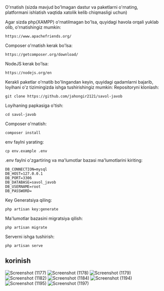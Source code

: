 O'rnatish
(sizda mavjud bo'lmagan dastur va paketlarni o'rnating, platformani ishlatish vaqtida xatolik kelib chiqmasligi uchun)

Agar sizda php(XAMPP) o'rnatilmagan bo'lsa, quyidagi havola orqali yuklab olib, o'rnatishingiz mumkin:

    https://www.apachefriends.org/

Composer o'rnatish kerak bo'lsa:

    https://getcomposer.org/download/

NodeJS kerak bo'lsa:

    https://nodejs.org/en

Kerakli paketlar o'rnatib bo'lingandan keyin, quyidagi qadamlarni bajarib, loyihani o'z tizimingizda ishga tushirishingiz mumkin: Repositoryni klonlash:

    git clone https://github.com/jahongir2121/savol-javob

Loyihaning papkasiga o'tish:

    cd savol-javob

Composer o'rnatish:
    
    composer install

env faylni yarating: 

    cp env.example .env

.env faylni o'zgartiring va ma'lumotlar bazasi ma'lumotlarini kiriting:

    DB_CONNECTION=mysql
    DB_HOST=127.0.0.1
    DB_PORT=3306
    DB_DATABASE=savol_javob
    DB_USERNAME=root
    DB_PASSWORD=

Key Generatsiya qiling:

    php artisan key:generate

Ma'lumotlar bazasini migratsiya qilish:
    
    php artisan migrate

Serverni ishga tushirish:

    php artisan serve


<!-- kornish-->
## korinish
![Screenshot (1177)](https://github.com/izzanka/luora/assets/59280562/76bcdc32-ca53-4943-b5a0-43dd37237381)
![Screenshot (1178)](https://github.com/izzanka/luora/assets/59280562/e035ac71-776d-4978-b932-300ae00a9175)
![Screenshot (1179)](https://github.com/izzanka/luora/assets/59280562/f4cb8fa7-836d-401a-9027-566a945d86ea)
![Screenshot (1182)](https://github.com/izzanka/luora/assets/59280562/39ab8671-028e-4ef0-974c-a569d15d0bd0)
![Screenshot (1184)](https://github.com/izzanka/luora/assets/59280562/c75ba0d1-d7b8-46bc-bbed-00bfa0cab7f6)
![Screenshot (1194)](https://github.com/izzanka/luora/assets/59280562/1f99e2ac-98d5-4227-ba21-c8540920a305)
![Screenshot (1195)](https://github.com/izzanka/luora/assets/59280562/67875d7e-b022-46b5-9478-4f4140a54c97)
![Screenshot (1197)](https://github.com/izzanka/luora/assets/59280562/8e5fc442-8080-4355-9519-691858130360)



